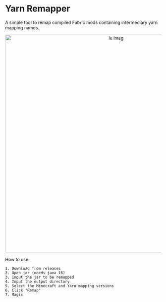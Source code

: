 # Yarn Remapper
A simple tool to remap compiled Fabric mods containing intermediary yarn mapping names.

<p align="center">
    <img width="700" alt="le imag" src="https://user-images.githubusercontent.com/17166139/128698576-7613d048-9d3b-472a-8b19-429000b2a607.png">
</p>

How to use:
```
1. Download from releases
2. Open jar (needs java 16)
3. Input the jar to be remapped
4. Input the output directory
5. Select the Minecraft and Yarn mapping versions
6. Click "Remap"
7. Magic
```

